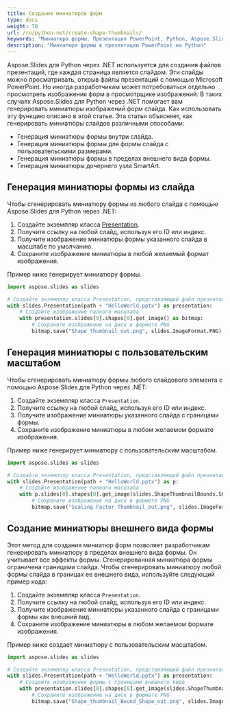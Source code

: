 ```yaml
---
title: Создание миниатюров форм
type: docs
weight: 70
url: /ru/python-net/create-shape-thumbnails/
keywords: "Миниатюра формы. Презентация PowerPoint, Python, Aspose.Slides для Python через .NET"
description: "Миниатюра формы в презентации PowerPoint на Python"
---
```


Aspose.Slides для Python через .NET используется для создания файлов презентаций, где каждая страница является слайдом. Эти слайды можно просматривать, открыв файлы презентаций с помощью Microsoft PowerPoint. Но иногда разработчикам может потребоваться отдельно просмотреть изображения форм в просмотрщике изображений. В таких случаях Aspose.Slides для Python через .NET помогает вам генерировать миниатюры изображений форм слайда. Как использовать эту функцию описано в этой статье. 
Эта статья объясняет, как генерировать миниатюры слайдов различными способами:

- Генерация миниатюры формы внутри слайда.
- Генерация миниатюры формы для формы слайда с пользовательскими размерами.
- Генерация миниатюры формы в пределах внешнего вида формы.
- Генерация миниатюры дочернего узла SmartArt.
## **Генерация миниатюры формы из слайда**
Чтобы сгенерировать миниатюру формы из любого слайда с помощью Aspose.Slides для Python через .NET:

1. Создайте экземпляр класса [Presentation](https://reference.aspose.com/slides/python-net/aspose.slides/presentation/).
1. Получите ссылку на любой слайд, используя его ID или индекс.
1. Получите изображение миниатюры формы указанного слайда в масштабе по умолчанию.
1. Сохраните изображение миниатюры в любой желаемый формат изображения.

Пример ниже генерирует миниатюру формы.

```py
import aspose.slides as slides

# Создайте экземпляр класса Presentation, представляющий файл презентации
with slides.Presentation(path + "HelloWorld.pptx") as presentation:
    # Создайте изображение полного масштаба
    with presentation.slides[0].shapes[0].get_image() as bitmap:
        # Сохраните изображение на диск в формате PNG
        bitmap.save("Shape_thumbnail_out.png", slides.ImageFormat.PNG)
```


## **Генерация миниатюры с пользовательским масштабом**
Чтобы сгенерировать миниатюру формы любого слайдового элемента с помощью Aspose.Slides для Python через .NET:

1. Создайте экземпляр класса `Presentation`.
1. Получите ссылку на любой слайд, используя его ID или индекс.
1. Получите изображение миниатюры указанного слайда с границами формы.
1. Сохраните изображение миниатюры в любом желаемом формате изображения.

Пример ниже генерирует миниатюру с пользовательским масштабом.

```py
import aspose.slides as slides

# Создайте экземпляр класса Presentation, представляющий файл презентации
with slides.Presentation(path + "HelloWorld.pptx") as p:
    # Создайте изображение полного масштаба
    with p.slides[0].shapes[0].get_image(slides.ShapeThumbnailBounds.SHAPE, 1, 1) as bitmap:
        # Сохраните изображение на диск в формате PNG
        bitmap.save("Scaling Factor Thumbnail_out.png", slides.ImageFormat.PNG)
```


## **Создание миниатюры внешнего вида формы**
Этот метод для создания миниатюр форм позволяет разработчикам генерировать миниатюру в пределах внешнего вида формы. Он учитывает все эффекты формы. Сгенерированная миниатюра формы ограничена границами слайда. Чтобы сгенерировать миниатюру любой формы слайда в границах ее внешнего вида, используйте следующий пример кода:

1. Создайте экземпляр класса `Presentation`.
1. Получите ссылку на любой слайд, используя его ID или индекс.
1. Получите изображение миниатюры указанного слайда с границами формы как внешний вид.
1. Сохраните изображение миниатюры в любом желаемом формате изображения.

Пример ниже создает миниатюру с пользовательским масштабом.

```py
import aspose.slides as slides

# Создайте экземпляр класса Presentation, представляющий файл презентации
with slides.Presentation(path + "HelloWorld.pptx") as presentation:
    # Создайте изображение формы с границами внешнего вида
    with presentation.slides[0].shapes[0].get_image(slides.ShapeThumbnailBounds.APPEARANCE, 1, 1) as bitmap:
        # Сохраните изображение на диск в формате PNG
        bitmap.save("Shape_thumbnail_Bound_Shape_out.png", slides.ImageFormat.PNG)
```